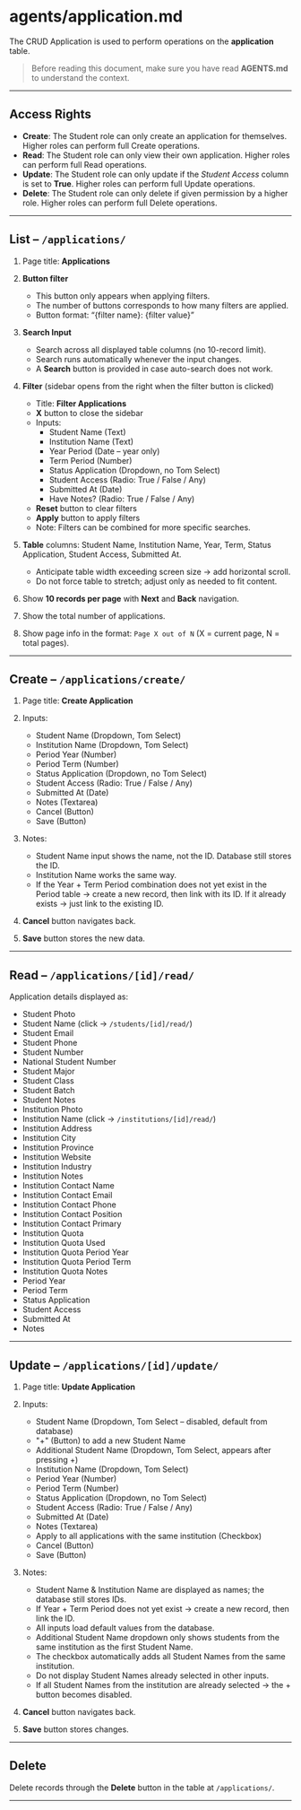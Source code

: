 # agents/application.md

The CRUD Application is used to perform operations on the **application** table.

> Before reading this document, make sure you have read **AGENTS.md** to understand the context.

---

## Access Rights
* **Create**: The Student role can only create an application for themselves. Higher roles can perform full Create operations.  
* **Read**: The Student role can only view their own application. Higher roles can perform full Read operations.  
* **Update**: The Student role can only update if the *Student Access* column is set to **True**. Higher roles can perform full Update operations.  
* **Delete**: The Student role can only delete if given permission by a higher role. Higher roles can perform full Delete operations.  

---

## List – `/applications/`
1. Page title: **Applications**

2. **Button filter**
   * This button only appears when applying filters.
   * The number of buttons corresponds to how many filters are applied.
   * Button format: “{filter name}: {filter value}”

3. **Search Input**  
   * Search across all displayed table columns (no 10-record limit).  
   * Search runs automatically whenever the input changes.  
   * A **Search** button is provided in case auto-search does not work.

4. **Filter** (sidebar opens from the right when the filter button is clicked)  
   * Title: **Filter Applications**  
   * **X** button to close the sidebar  
   * Inputs:  
     * Student Name (Text)  
     * Institution Name (Text)  
     * Year Period (Date – year only)  
     * Term Period (Number)  
     * Status Application (Dropdown, no Tom Select)  
     * Student Access (Radio: True / False / Any)  
     * Submitted At (Date)  
     * Have Notes? (Radio: True / False / Any)  
   * **Reset** button to clear filters  
   * **Apply** button to apply filters  
   * Note: Filters can be combined for more specific searches.  

5. **Table** columns: Student Name, Institution Name, Year, Term, Status Application, Student Access, Submitted At.  
   * Anticipate table width exceeding screen size → add horizontal scroll.  
   * Do not force table to stretch; adjust only as needed to fit content.  

6. Show **10 records per page** with **Next** and **Back** navigation.

7. Show the total number of applications.

8. Show page info in the format: `Page X out of N` (X = current page, N = total pages).  

---

## Create – `/applications/create/`
1. Page title: **Create Application**  
2. Inputs:  
   * Student Name (Dropdown, Tom Select)  
   * Institution Name (Dropdown, Tom Select)  
   * Period Year (Number)  
   * Period Term (Number)  
   * Status Application (Dropdown, no Tom Select)  
   * Student Access (Radio: True / False / Any)  
   * Submitted At (Date)  
   * Notes (Textarea)  
   * Cancel (Button)  
   * Save (Button)  

3. Notes:  
   * Student Name input shows the name, not the ID. Database still stores the ID.  
   * Institution Name works the same way.  
   * If the Year + Term Period combination does not yet exist in the Period table → create a new record, then link with its ID. If it already exists → just link to the existing ID.  

4. **Cancel** button navigates back.  
5. **Save** button stores the new data.  

---

## Read – `/applications/[id]/read/`
Application details displayed as:  
* Student Photo  
* Student Name (click → `/students/[id]/read/`)  
* Student Email  
* Student Phone  
* Student Number  
* National Student Number  
* Student Major  
* Student Class  
* Student Batch  
* Student Notes  
* Institution Photo  
* Institution Name (click → `/institutions/[id]/read/`)  
* Institution Address  
* Institution City  
* Institution Province  
* Institution Website  
* Institution Industry  
* Institution Notes  
* Institution Contact Name  
* Institution Contact Email  
* Institution Contact Phone  
* Institution Contact Position  
* Institution Contact Primary  
* Institution Quota  
* Institution Quota Used  
* Institution Quota Period Year  
* Institution Quota Period Term  
* Institution Quota Notes  
* Period Year  
* Period Term  
* Status Application  
* Student Access  
* Submitted At  
* Notes  

---

## Update – `/applications/[id]/update/`
1. Page title: **Update Application**  
2. Inputs:  
   * Student Name (Dropdown, Tom Select – disabled, default from database)  
   * "+" (Button) to add a new Student Name  
   * Additional Student Name (Dropdown, Tom Select, appears after pressing +)  
   * Institution Name (Dropdown, Tom Select)  
   * Period Year (Number)  
   * Period Term (Number)  
   * Status Application (Dropdown, no Tom Select)  
   * Student Access (Radio: True / False / Any)  
   * Submitted At (Date)  
   * Notes (Textarea)  
   * Apply to all applications with the same institution (Checkbox)  
   * Cancel (Button)  
   * Save (Button)  

3. Notes:  
   * Student Name & Institution Name are displayed as names; the database still stores IDs.  
   * If Year + Term Period does not yet exist → create a new record, then link the ID.  
   * All inputs load default values from the database.  
   * Additional Student Name dropdown only shows students from the same institution as the first Student Name.  
   * The checkbox automatically adds all Student Names from the same institution.  
   * Do not display Student Names already selected in other inputs.  
   * If all Student Names from the institution are already selected → the + button becomes disabled.  

4. **Cancel** button navigates back.  
5. **Save** button stores changes.  

---

## Delete
Delete records through the **Delete** button in the table at `/applications/`.  

---